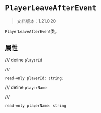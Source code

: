 # `PlayerLeaveAfterEvent`

> 文档版本：1.21.0.20

`PlayerLeaveAfterEvent`类。

## 属性

/// define
`playerId`


///

```js
read-only playerId: string;
```


/// define
`playerName`


///

```js
read-only playerName: string;
```

